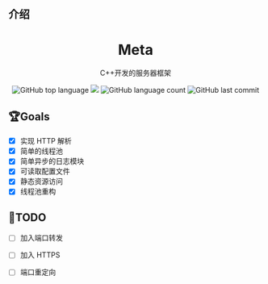 ## 介绍

<div align="center">
<h1>Meta</h1>
<p>C++开发的服务器框架</p>

![GitHub top language](https://img.shields.io/github/languages/top/zyxeeker/Meta?logo=c&style=for-the-badge)
![](https://img.shields.io/badge/Ubuntu-20.04-orange?logo=ubuntu&style=for-the-badge)
![GitHub language count](https://img.shields.io/github/languages/count/zyxeeker/Meta?style=for-the-badge)
![GitHub last commit](https://img.shields.io/github/last-commit/zyxeeker/Meta?style=for-the-badge)

</div>


## 🏆Goals

- [x] 实现 HTTP 解析
- [x] 简单的线程池
- [x] 简单异步的日志模块
- [x] 可读取配置文件
- [x] 静态资源访问
- [x] 线程池重构

## 📝TODO

- [ ] 加入端口转发
- [ ] 加入 HTTPS
- [ ] 端口重定向

